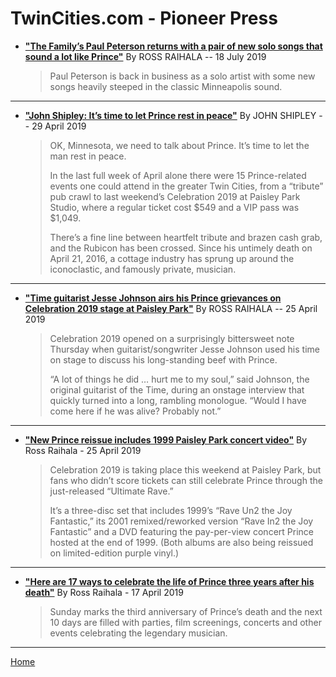 
# TwinCities.com - Pioneer Press

 - [**"The Family’s Paul Peterson returns with a pair of new solo songs that sound a lot like Prince"**](https://www.twincities.com/2019/07/18/the-familys-paul-peterson-returns-with-a-pair-of-new-solo-songs-that-sound-a-lot-like-prince/) By ROSS RAIHALA -- 18 July 2019
 
    > Paul Peterson is back in business as a solo artist with some new songs heavily steeped in the classic Minneapolis sound.
    
-----

 - [**"John Shipley: It’s time to let Prince rest in peace"**](https://www.twincities.com/2019/04/29/john-shipley-its-time-to-let-prince-rest-in-peace/) By JOHN SHIPLEY -- 29 April 2019
 
    > OK, Minnesota, we need to talk about Prince. It’s time to let the man rest in peace.
    > 
    > In the last full week of April alone there were 15 Prince-related events one could attend in the greater Twin Cities, from a “tribute” pub crawl to last weekend’s Celebration 2019 at Paisley Park Studio, where a regular ticket cost $549 and a VIP pass was $1,049.
    > 
    > There’s a fine line between heartfelt tribute and brazen cash grab, and the Rubicon has been crossed. Since his untimely death on April 21, 2016, a cottage industry has sprung up around the iconoclastic, and famously private, musician.
    
-----

 - [**"Time guitarist Jesse Johnson airs his Prince grievances on Celebration 2019 stage at Paisley Park"**](https://www.twincities.com/2019/04/25/time-guitarist-jesse-johnson-airs-his-prince-grievances-on-celebration-2019-stage-at-paisley-park/) By ROSS RAIHALA -- 25 April 2019
 
    > Celebration 2019 opened on a surprisingly bittersweet note Thursday when guitarist/songwriter Jesse Johnson used his time on stage to discuss his long-standing beef with Prince.
    > 
    > “A lot of things he did … hurt me to my soul,” said Johnson, the original guitarist of the Time, during an onstage interview that quickly turned into a long, rambling monologue. “Would I have come here if he was alive? Probably not.”
    
-----

 - [**"New Prince reissue includes 1999 Paisley Park concert video"**](https://www.twincities.com/2019/04/25/new-prince-reissue-includes-1999-paisley-park-concert-video/) By Ross Raihala - 25 April 2019
 
    > Celebration 2019 is taking place this weekend at Paisley Park, but fans who didn’t score tickets can still celebrate Prince through the just-released “Ultimate Rave.”
    > 
    > It’s a three-disc set that includes 1999’s “Rave Un2 the Joy Fantastic,” its 2001 remixed/reworked version “Rave In2 the Joy Fantastic” and a DVD featuring the pay-per-view concert Prince hosted at the end of 1999. (Both albums are also being reissued on limited-edition purple vinyl.)
    
-----

 - [**"Here are 17 ways to celebrate the life of Prince three years after his death"**](https://www.twincities.com/2019/04/17/here-are-17-ways-to-celebrate-the-life-of-prince-three-years-after-his-death/) By Ross Raihala - 17 April 2019
 
    > Sunday marks the third anniversary of Prince’s death and the next 10 days are filled with parties, film screenings, concerts and other events celebrating the legendary musician.

-----

[Home](../)
